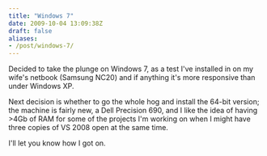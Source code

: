 ```yaml
---
title: "Windows 7"
date: 2009-10-04 13:09:38Z
draft: false
aliases:
- /post/windows-7/
---
```

Decided to take the plunge on Windows 7, as a test I've installed in on my wife's netbook (Samsung NC20) and if anything it's more responsive than under Windows XP.

Next decision is whether to go the whole hog and install the 64-bit version; the machine is fairly new, a Dell Precision 690, and I like the idea of having >4Gb of RAM for some of the projects I'm working on when I might have three copies of VS 2008 open at the same time.

I'll let you know how I got on.